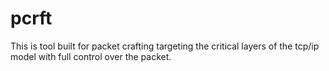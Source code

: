 # pcrft
This is tool built for packet crafting targeting the critical layers of the tcp/ip model with full control over the packet.
